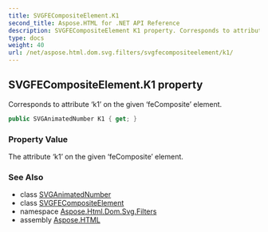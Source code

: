```yaml
---
title: SVGFECompositeElement.K1
second_title: Aspose.HTML for .NET API Reference
description: SVGFECompositeElement K1 property. Corresponds to attribute k1 on the given feComposite element
type: docs
weight: 40
url: /net/aspose.html.dom.svg.filters/svgfecompositeelement/k1/
---
```

## SVGFECompositeElement.K1 property

Corresponds to attribute ‘k1’ on the given ‘feComposite’ element.

```csharp
public SVGAnimatedNumber K1 { get; }
```

### Property Value

The attribute ‘k1’ on the given ‘feComposite’ element.

### See Also

* class [SVGAnimatedNumber](../../../aspose.html.dom.svg.datatypes/svganimatednumber/)
* class [SVGFECompositeElement](../)
* namespace [Aspose.Html.Dom.Svg.Filters](../../../aspose.html.dom.svg.filters/)
* assembly [Aspose.HTML](../../../)
